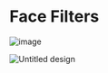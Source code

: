 # Face Filters

![image](https://github.com/user-attachments/assets/b85913a8-4139-400a-b510-d6340c4b04be)

![Untitled design](https://github.com/user-attachments/assets/0eb5f331-26a3-4602-b335-9c64647398de)



